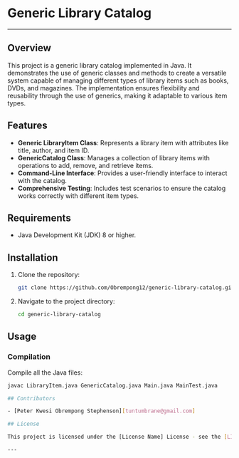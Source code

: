 # Generic Library Catalog
---
## Overview

This project is a generic library catalog implemented in Java. It demonstrates the use of generic classes and methods to create a versatile system capable of managing different types of library items such as books, DVDs, and magazines. The implementation ensures flexibility and reusability through the use of generics, making it adaptable to various item types.

## Features

- **Generic LibraryItem Class**: Represents a library item with attributes like title, author, and item ID.
- **GenericCatalog Class**: Manages a collection of library items with operations to add, remove, and retrieve items.
- **Command-Line Interface**: Provides a user-friendly interface to interact with the catalog.
- **Comprehensive Testing**: Includes test scenarios to ensure the catalog works correctly with different item types.

## Requirements

- Java Development Kit (JDK) 8 or higher.

## Installation

1. Clone the repository:
    ```sh
    git clone https://github.com/Obrempong12/generic-library-catalog.git
    ```
2. Navigate to the project directory:
    ```sh
    cd generic-library-catalog
    ```

## Usage

### Compilation

Compile all the Java files:

```sh
javac LibraryItem.java GenericCatalog.java Main.java MainTest.java

## Contributors

- [Peter Kwesi Obrempong Stephenson][tuntumbrane@gmail.com]

## License

This project is licensed under the [License Name] License - see the [LICENSE](LICENSE) file for details.

---